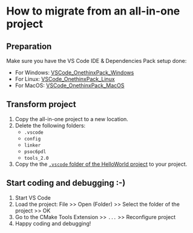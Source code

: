 # How to migrate from an all-in-one project
## Preparation
Make sure you have the VS Code IDE & Dependencies Pack setup done:
  - For Windows: [VSCode_OnethinxPack_Windows](https://github.com/onethinx/VSCode_OnethinxPack_Windows)
  - For Linux: [VSCode_OnethinxPack_Linux](https://github.com/onethinx/VSCode_OnethinxPack_Linux)
  - For MacOS: [VSCode_OnethinxPack_MacOS](https://github.com/onethinx/VSCode_OnethinxPack_MacOS)
## Transform project
1. Copy the all-in-one project to a new location.
1. Delete the following folders:
    - `.vscode`
    - `config`
    - `linker`
    - `psoc6pdl`
    - `tools_2.0`
1. Copy the the [`.vscode` folder of the HelloWorld project](https://github.com/onethinx/VSCode_HelloWorld) to your project.
## Start coding and debugging :-)
1. Start VS Code
1. Load the project: File >> Open (Folder) >> Select the folder of the project >> OK
1. Go to the CMake Tools Extension >> `...` >> Reconfigure project
1. Happy coding and debugging!

